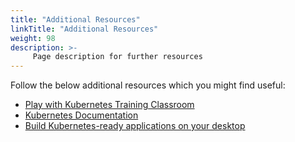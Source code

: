 ```yaml
---
title: "Additional Resources"
linkTitle: "Additional Resources"
weight: 98
description: >-
     Page description for further resources
---
```


Follow the below additional resources which you might find useful:

* [Play with Kubernetes Training Classroom](https://training.play-with-k8s.com/)
* [Kubernetes Documentation](https://kubernetes.io/docs/home/)
* [Build Kubernetes-ready applications on your desktop](https://www.docker.com/products/kubernetes)

